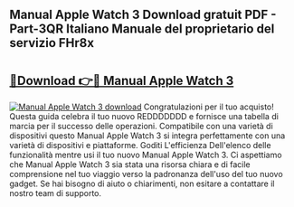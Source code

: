 ## Manual Apple Watch 3 Download gratuit PDF - Part-3QR Italiano Manuale del proprietario del servizio FHr8x

# <h2><a href="http://df95oj.blite.top/?on=Manual+Apple+Watch+3">🔗Download 👉🔴 Manual Apple Watch 3</a></h2>

[![Manual Apple Watch 3 download](https://i.imgur.com/lujVjoI.png)](http://df95oj.blite.top/?on=Manual+Apple+Watch+3)
Congratulazioni per il tuo acquisto! Questa guida celebra il tuo nuovo REDDDDDDD e fornisce una tabella di marcia per il successo delle operazioni. Compatibile con una varietà di dispositivi questo Manual Apple Watch 3 si integra perfettamente con una varietà di dispositivi e piattaforme. Goditi L'efficienza Dell'elenco delle funzionalità mentre usi il tuo nuovo Manual Apple Watch 3. Ci aspettiamo che Manual Apple Watch 3 sia stata una risorsa chiara e di facile comprensione nel tuo viaggio verso la padronanza dell'uso del tuo nuovo gadget. Se hai bisogno di aiuto o chiarimenti, non esitare a contattare il nostro team di supporto.
